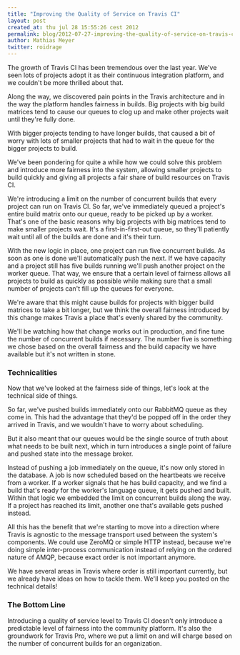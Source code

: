 ```yaml
---
title: "Improving the Quality of Service on Travis CI"
layout: post
created_at: thu jul 28 15:55:26 cest 2012
permalink: blog/2012-07-27-improving-the-quality-of-service-on-travis-ci
author: Mathias Meyer
twitter: roidrage
---
```

The growth of Travis CI has been tremendous over the last year. We've seen lots
of projects adopt it as their continuous integration platform, and we couldn't
be more thrilled about that.

Along the way, we discovered pain points in the Travis architecture and in the
way the platform handles fairness in builds. Big projects with big build
matrices tend to cause our queues to clog up and make other projects wait until
they're fully done.

With bigger projects tending to have longer builds, that caused a bit of worry
with lots of smaller projects that had to wait in the queue for the bigger
projects to build.

We've been pondering for quite a while how we could solve this problem and
introduce more fairness into the system, allowing smaller projects to build
quickly and giving all projects a fair share of build resources on Travis CI.

We're introducing a limit on the number of concurrent builds that every project
can run on Travis CI. So far, we've immediately queued a project's entire build
matrix onto our queue, ready to be picked up by a worker. That's one of the
basic reasons why big projects with big matrices tend to make smaller projects
wait. It's a first-in-first-out queue, so they'll patiently wait until all of
the builds are done and it's their turn.

With the new logic in place, one project can run five concurrent builds. As soon
as one is done we'll automatically push the next. If we have capacity and a
project still has five builds running we'll push another project on the worker
queue. That way, we ensure that a certain level of fairness allows all projects
to build as quickly as possible while making sure that a small number of
projects can't fill up the queues for everyone.

We're aware that this might cause builds for projects with bigger build matrices
to take a bit longer, but we think the overall fairness introduced by this
change makes Travis a place that's evenly shared by the community.

We'll be watching how that change works out in production, and fine tune the
number of concurrent builds if necessary. The number five is something we chose
based on the overall fairness and the build capacity we have available but it's
not written in stone.

### Technicalities

Now that we've looked at the fairness side of things, let's look at the
technical side of things.

So far, we've pushed builds immediately onto our RabbitMQ queue as they come in.
This had the advantage that they'd be popped off in the order they arrived in
Travis, and we wouldn't have to worry about scheduling.

But it also meant that our queues would be the single source of truth about what
needs to be built next, which in turn introduces a single point of failure and
pushed state into the message broker.

Instead of pushing a job immediately on the queue, it's now only stored in the
database. A job is now scheduled based on the heartbeats we receive from a
worker. If a worker signals that he has build capacity, and we find a build
that's ready for the worker's language queue, it gets pushed and built. Within
that logic we embedded the limit on concurrent builds along the way. If a
project has reached its limit, another one that's available gets pushed instead.

All this has the benefit that we're starting to move into a direction where
Travis is agnostic to the message transport used between the system's
components. We could use ZeroMQ or simple HTTP instead, because we're doing
simple inter-process communication instead of relying on the ordered nature of
AMQP, because exact order is not important anymore.

We have several areas in Travis where order is still important currently, but we
already have ideas on how to tackle them. We'll keep you posted on the technical
details!

### The Bottom Line

Introducing a quality of service level to Travis CI doesn't only introduce a
predictable level of fairness into the community platform. It's also the
groundwork for Travis Pro, where we put a limit on and will charge based on the
number of concurrent builds for an organization.

